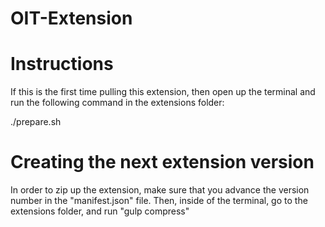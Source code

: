 # OIT-Extension

# Instructions
If this is the first time pulling this extension, then open up the terminal and run the following command in the extensions folder:

./prepare.sh

# Creating the next extension version
In order to zip up the extension, make sure that you advance the version number in the "manifest.json" file. Then, inside of the terminal, go to the extensions folder, and run "gulp compress"